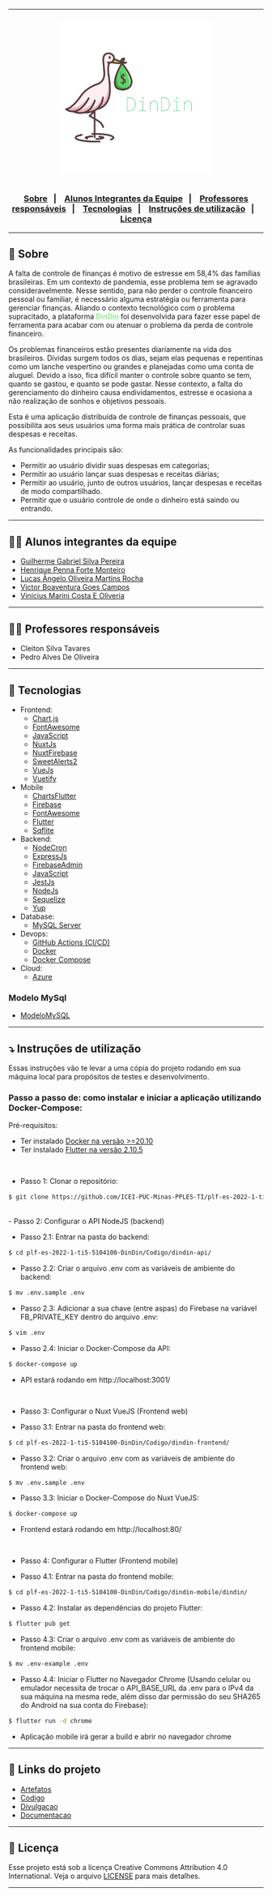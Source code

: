 <hr>

<h3 align="center">
    <img width="300px" src="./Artefatos/Imagens/logo.svg">
    <br><br>
    <p align="center">
      <a href="#-sobre">Sobre</a>&nbsp;&nbsp;&nbsp;|&nbsp;&nbsp;&nbsp;
      <a href="#-alunos-integrantes-da-equipe">Alunos Integrantes da Equipe</a>&nbsp;&nbsp;&nbsp;|&nbsp;&nbsp;&nbsp;
      <a href="#-professores-responsáveis">Professores responsáveis</a>&nbsp;&nbsp;&nbsp;|&nbsp;&nbsp;&nbsp;
      <a href="#-tecnologias">Tecnologias</a>&nbsp;&nbsp;&nbsp;|&nbsp;&nbsp;&nbsp;
      <a href="#-instruções-de-utilização">Instruções de utilização</a>&nbsp;&nbsp;&nbsp;|&nbsp;&nbsp;&nbsp;
      <a href="#-licença">Licença</a>
  </p>
</h3>

<hr>

## 🔖 Sobre

A falta de controle de finanças é motivo de estresse em 58,4% das famílias brasileiras. Em um contexto de pandemia, esse problema tem se agravado consideravelmente. Nesse sentido, para não perder o controle financeiro pessoal ou familiar, é necessário alguma estratégia ou ferramenta para gerenciar finanças. Aliando o contexto tecnológico com o problema supracitado, a plataforma <strong style="color: lightgreen"> DinDin </strong> foi desenvolvida para fazer esse papel de ferramenta para acabar com ou atenuar o problema da perda de controle financeiro.

Os problemas financeiros estão presentes diariamente na vida dos brasileiros. Dívidas surgem todos os dias, sejam elas pequenas e repentinas como um lanche vespertino ou grandes e planejadas como uma conta de aluguel. Devido a isso, fica difícil manter o controle sobre quanto se tem, quanto se gastou, e quanto se pode gastar. Nesse contexto, a falta do gerenciamento do dinheiro causa endividamentos, estresse e ocasiona a não realização de sonhos e objetivos pessoais.

Esta é uma aplicação distribuída de controle de finanças pessoais, que possibilita aos seus usuários uma forma mais prática de controlar suas despesas e receitas.

As funcionalidades principais são:
- Permitir ao usuário dividir suas despesas em categorias;
- Permitir ao usuário lançar suas despesas e receitas diárias;
- Permitir ao usuário, junto de outros usuários, lançar despesas e receitas de modo compartilhado.
- Permitir que o usuário controle de onde o dinheiro está saindo ou entrando.

---

## 👨‍💻 Alunos integrantes da equipe

* [Guilherme Gabriel Silva Pereira](https://github.com/guizombas)
* [Henrique Penna Forte Monteiro](https://github.com/Henrikkee)
* [Lucas Ângelo Oliveira Martins Rocha](https://lucasangelo.com)
* [Victor Boaventura Goes Campos](https://github.com/777-victor)
* [Vinícius Marini Costa E Oliveria](https://github.com/marinisz)

---

## 👩‍🏫 Professores responsáveis

* Cleiton Silva Tavares
* Pedro Alves De Oliveira

---

## 🚀 Tecnologias

- Frontend:
  - [Chart.js](https://www.chartjs.org/)
  - [FontAwesome](https://fontawesome.com/)
  - [JavaScript](https://www.javascript.com/)
  - [NuxtJs](https://nuxtjs.org/)
  - [NuxtFirebase](https://firebase.nuxtjs.org/service-options/auth/)
  - [SweetAlerts2](https://sweetalert2.github.io/)
  - [VueJs](https://vuejs.org/)
  - [Vuetify](https://vuetifyjs.com/en/)
- Mobile
  - [ChartsFlutter ](https://pub.dev/packages/charts_flutter)
  - [Firebase](https://pub.dev/packages/firebase_auth)
  - [FontAwesome](https://fontawesome.com/)
  - [Flutter](https://flutter.dev/)
  - [Sqflite](https://pub.dev/packages/sqflite)
- Backend:
  - [NodeCron](https://www.npmjs.com/package/node-cron)
  - [ExpressJs](https://expressjs.com/)
  - [FirebaseAdmin](https://firebase.google.com/support/release-notes/admin/node)
  - [JavaScript](https://www.javascript.com/)
  - [JestJs](https://jestjs.io/)
  - [NodeJs](https://nodejs.org/)
  - [Sequelize](https://sequelize.org/)
  - [Yup](https://github.com/jquense/yup)
- Database:
  - [MySQL Server](https://www.mysql.com/)
- Devops:
  - [GitHub Actions (CI/CD)](https://github.com/features/actions)
  - [Docker](https://www.docker.com/)
  - [Docker Compose](https://docs.docker.com/compose/)
- Cloud:
  - [Azure](https://azure.microsoft.com/) 

### Modelo MySql
- [ModeloMySQL](./Documentacao/imagens/der.png)

---

## ⤵ Instruções de utilização

Essas instruções vão te levar a uma cópia do projeto rodando em sua máquina local para propósitos de testes e desenvolvimento.

### Passo a passo de: como instalar e iniciar a aplicação utilizando Docker-Compose:

Pré-requisitos:
- Ter instalado [Docker na versão >=20.10](https://docs.docker.com/engine/install/ubuntu/)
- Ter instalado [Flutter na versão 2.10.5](https://docs.flutter.dev/development/tools/sdk/releases?tab=linux)

<br>

- Passo 1: Clonar o repositório:
```bash
$ git clone https://github.com/ICEI-PUC-Minas-PPLES-TI/plf-es-2022-1-ti5-5104100-DinDin
```

<br>
- Passo 2: Configurar o API NodeJS (backend)

- Passo 2.1: Entrar na pasta do backend:
```bash
$ cd plf-es-2022-1-ti5-5104100-DinDin/Codigo/dindin-api/
```

- Passo 2.2: Criar o arquivo .env com as variáveis de ambiente do backend:
```bash
$ mv .env.sample .env
```

- Passo 2.3: Adicionar a sua chave (entre aspas) do Firebase na variável FB_PRIVATE_KEY dentro do arquivo .env:
```bash
$ vim .env
```

- Passo 2.4: Iniciar o Docker-Compose da API:
```bash
$ docker-compose up
```

- API estará rodando em http://localhost:3001/

<br>

- Passo 3: Configurar o Nuxt VueJS (Frontend web)

- Passo 3.1: Entrar na pasta do frontend web:
```bash
$ cd plf-es-2022-1-ti5-5104100-DinDin/Codigo/dindin-frontend/
```

- Passo 3.2: Criar o arquivo .env com as variáveis de ambiente do frontend web:
```bash
$ mv .env.sample .env
```

- Passo 3.3: Iniciar o Docker-Compose do Nuxt VueJS:
```bash
$ docker-compose up
```

- Frontend estará rodando em http://localhost:80/

<br>

- Passo 4: Configurar o Flutter (Frontend mobile)

- Passo 4.1: Entrar na pasta do frontend mobile:
```bash
$ cd plf-es-2022-1-ti5-5104100-DinDin/Codigo/dindin-mobile/dindin/
```

- Passo 4.2: Instalar as dependências do projeto Flutter:
```bash
$ flutter pub get
```

- Passo 4.3: Criar o arquivo .env com as variáveis de ambiente do frontend mobile:
```bash
$ mv .env-example .env
```

- Passo 4.4: Iniciar o Flutter no Navegador Chrome (Usando celular ou emulador necessita de trocar o API_BASE_URL da .env para o IPv4 da sua máquina na mesma rede, além disso dar permissão do seu SHA265 do Android na sua conta do Firebase):
```bash
$ flutter run -d chrome
```

- Aplicação mobile irá gerar a build e abrir no navegador chrome

---

## 🔗 Links do projeto

- [Artefatos](Artefatos)
- [Codigo](Codigo)
- [Divulgacao](Divulgacao)
- [Documentacao](Documentacao)

---

## 📝 Licença

Esse projeto está sob a licença Creative Commons Attribution 4.0 International. Veja o arquivo [LICENSE](LICENSE) para mais detalhes.

---
